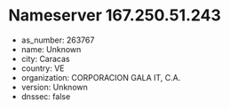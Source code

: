 # Nameserver 167.250.51.243

* as_number: 263767
* name: Unknown
* city: Caracas
* country: VE
* organization: CORPORACION GALA IT, C.A.
* version: Unknown
* dnssec: false
